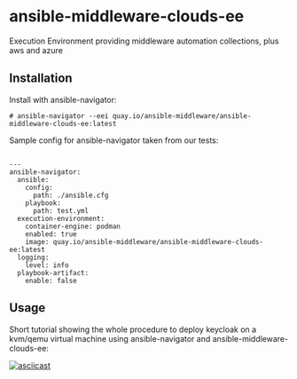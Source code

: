 # ansible-middleware-clouds-ee

Execution Environment providing middleware automation collections, plus aws and azure


## Installation

Install with ansible-navigator:

```
# ansible-navigator --eei quay.io/ansible-middleware/ansible-middleware-clouds-ee:latest
```

Sample config for ansible-navigator taken from our tests:

```

---
ansible-navigator:
  ansible:
    config:
      path: ./ansible.cfg
    playbook:
      path: test.yml
  execution-environment:
    container-engine: podman
    enabled: true
    image: quay.io/ansible-middleware/ansible-middleware-clouds-ee:latest
  logging:
    level: info
  playbook-artifact:
    enable: false
```


## Usage

Short tutorial showing the whole procedure to deploy keycloak on a kvm/qemu virtual machine using ansible-navigator and ansible-middleware-clouds-ee:

[![asciicast](https://asciinema.org/a/477628.png)](https://asciinema.org/a/477628?autoplay=1)
